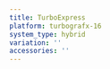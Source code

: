 ```yaml
---
title: TurboExpress
platform: turbografx-16
system_type: hybrid
variation: ''
accessories: ''
---
```

